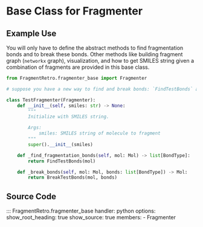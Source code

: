 # Base Class for Fragmenter

## Example Use

You will only have to define the abstract methods to find fragmentation bonds and to break these bonds. Other methods like building fragment graph (`networkx` graph), visualization, and how to get SMILES string given a combination of fragments are provided in this base class.

```python
from FragmentRetro.fragmenter_base import Fragmenter

# suppose you have a new way to find and break bonds: `FindTestBonds` and `BreakTestBonds`

class TestFragmenter(Fragmenter):
    def __init__(self, smiles: str) -> None:
        """
        Initialize with SMILES string.

        Args:
            smiles: SMILES string of molecule to fragment
        """
        super().__init__(smiles)

    def _find_fragmentation_bonds(self, mol: Mol) -> list[BondType]:
        return FindTestBonds(mol)

    def _break_bonds(self, mol: Mol, bonds: list[BondType]) -> Mol:
        return BreakTestBonds(mol, bonds)
```

## Source Code

::: FragmentRetro.fragmenter_base
    handler: python
    options:
      show_root_heading: true
      show_source: true
      members:
        - Fragmenter

